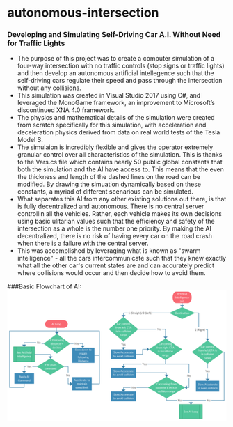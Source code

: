 # autonomous-intersection  
### Developing and Simulating Self-Driving Car A.I. Without Need for Traffic Lights  
- The purpose of this project was to create a computer simulation of a four-way intersection with no traffic controls (stop signs or traffic lights) and then develop an autonomous artificial intellegence such that the self-driving cars regulate their speed and pass through the intersection without any collisions.
- This simulation was created in Visual Studio 2017 using C#, and leveraged the MonoGame framework, an improvement to Microsoft’s discontinued XNA 4.0 framework.
- The physics and mathematical details of the simulation were created from scratch specifically for this simulation, with acceleration and deceleration physics derived from data on real world tests of the Tesla Model S.
- The simulaion is incredibly flexible and gives the operator extremely granular control over all characteristics of the simulation. This is thanks to the Vars.cs file which contains nearly 50 public global constants that both the simulation and the AI have access to. This means that the even the thickness and length of the dashed lines on the road can be modified. By drawing the simuation dynamically based on these constants, a myriad of different scenarious can be simulated.
- What separates this AI from any other existing solutions out there, is that is fully decentralized and autonomous. There is no central server controllin all the vehicles. Rather, each vehicle makes its own decisions using basic ulitarian values such that the efficiency and safety of the intersection as a whole is the number one priority. By making the AI decentralized, there is no risk of having every car on the road crash when there is a failure with the central server. 
- This was accomplished by leveraging what is known as "swarm intelligence" - all the cars intercommunicate such that they knew exactly what all the other car's current states are and can accurately predict where collisions would occur and then decide how to avoid them.   
  
  
###Basic Flowchart of AI:
![Basic flowchart of the AI used in this project](https://github.com/AlecWarren19/autonomous-intersection/blob/main/flowchart.png)
